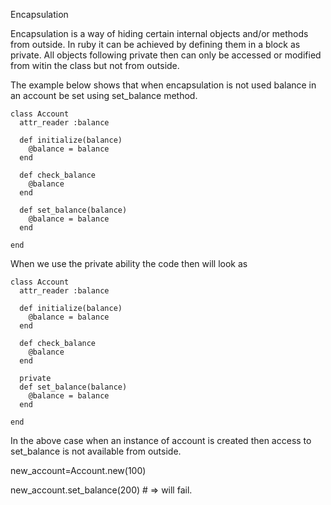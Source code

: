 Encapsulation


Encapsulation is a way of hiding certain internal objects and/or methods from outside.  In ruby it can be achieved by defining them in a block as private.  All objects following private then can only be accessed or modified from witin the class but not from outside.

The example below shows that when encapsulation is not used balance in an account be set using set_balance method.

    class Account
      attr_reader :balance

      def initialize(balance)
        @balance = balance
      end

      def check_balance
        @balance
      end

      def set_balance(balance)
        @balance = balance
      end

    end

When we use the private ability the code then will look as

    class Account
      attr_reader :balance

      def initialize(balance)
        @balance = balance
      end

      def check_balance
        @balance
      end

      private
      def set_balance(balance)
        @balance = balance
      end

    end


In the above case when an instance of account is created then access to set_balance is not available from outside.


 new_account=Account.new(100)

 new_account.set_balance(200) # => will fail.
